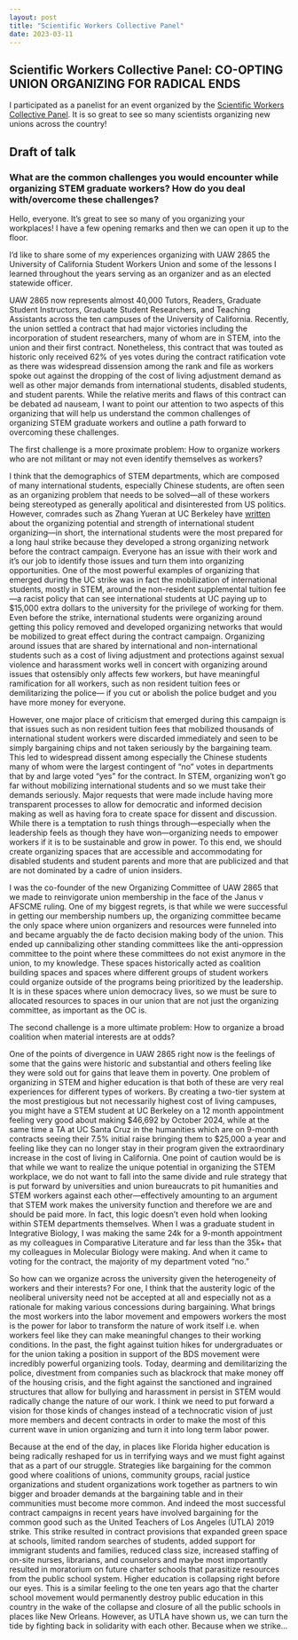```yaml
---
layout: post
title: "Scientific Workers Collective Panel"
date: 2023-03-11
---
```

## Scientific Workers Collective Panel: CO-OPTING UNION ORGANIZING FOR RADICAL ENDS

I participated as a panelist for an event organized by the [Scientific Workers Collective Panel](https://linktr.ee/sciworkerscollective). It is so great to see so many scientists organizing new unions across the country! 



## Draft of talk

### What are the common challenges you would encounter while organizing STEM graduate workers? How do you deal with/overcome these challenges? 

Hello, everyone. It’s great to see so many of you organizing your workplaces! 
I have a few opening remarks and then we can open it up to the floor. 

I’d like to share some of my experiences organizing with UAW 2865 the University of California Student Workers Union and some of the lessons I learned throughout the years serving as an organizer and as an elected statewide officer. 

UAW 2865 now represents almost 40,000 Tutors, Readers, Graduate Student Instructors, Graduate Student Researchers, and Teaching Assistants across the ten campuses of the University of California. Recently, the union settled a contract that had major victories including the incorporation of student researchers, many of whom are in STEM, into the union and their first contract. Nonetheless, this contract that was touted as historic only received 62% of yes votes during the contract ratification vote as there was widespread dissension among the rank and file as workers spoke out against the dropping of the cost of living adjustment demand as well as other major demands from international students, disabled students, and student parents. While the relative merits and flaws of this contract can be debated ad nauseam, I want to point our attention to two aspects of this organizing that will help us understand the common challenges of organizing STEM graduate workers and outline a path forward to overcoming these challenges. 

The first challenge is a more proximate problem: How to organize workers who are not militant or may not even identify themselves as workers?

I think that the demographics of STEM departments, which are composed of many international students, especially Chinese students, are often seen as an organizing problem that needs to be solved—all of these workers being stereotyped as generally apolitical and disinterested from US politics. However, comrades such as Zhang Yueran at UC Berkeley have [written](https://lausancollective.com/2023/chinese-student-workers-uc-strike/) about the organizing potential and strength of international student organizing—in short, the international students were the most prepared for a long haul strike because they developed a strong organizing network before the contract campaign.  Everyone has an issue with their work and it’s our job to identify those issues and turn them into organizing opportunities. One of the most powerful examples of organizing that emerged during the UC strike was in fact the mobilization of international students, mostly in STEM, around the non-resident supplemental tuition fee—a racist policy that can see international students at UC paying up to $15,000 extra dollars to the university for the privilege of working for them. Even before the strike, international students were organizing around getting this policy removed and developed organizing networks that would be mobilized to great effect during the contract campaign. Organizing around issues that are shared by international and non-international students such as a cost of living adjustment and protections against sexual violence and harassment works well in concert with organizing around issues that ostensibly only affects few workers, but have meaningful ramification for all workers, such as non resident tuition fees or demilitarizing the police— if you cut or abolish the police budget and you have more money for everyone.

However, one major place of criticism that emerged during this campaign is that issues such as non resident tuition fees that mobilized thousands of international student workers were discarded immediately and seen to be simply bargaining chips and not taken seriously by the bargaining team. This led to widespread dissent among especially the Chinese students many of whom were the largest contingent of “no” votes in departments that by and large voted “yes” for the contract. In STEM, organizing won’t go far without mobilizing international students and so we must take their demands seriously. Major requests that were made include having more transparent processes to allow for democratic and informed decision making as well as having fora to create space for dissent and discussion. While there is a temptation to rush things through—especially when the leadership feels as though they have won—organizing needs to empower workers if it is to be sustainable and grow in power. To this end, we should create organizing spaces that are accessible and accommodating for disabled students and student parents and more that are publicized and that are not dominated by a cadre of union insiders.

I was the co-founder of the new Organizing Committee of UAW 2865 that we made to reinvigorate union membership in the face of the Janus v AFSCME ruling. One of my biggest regrets, is that while we were successful in getting our membership numbers up, the organizing committee became the only space where union organizers and resources were funneled into and became arguably the de facto decision making body of the union. This ended up cannibalizing other standing committees like the anti-oppression committee to the point where these committees do not exist anymore in the union, to my knowledge. These spaces historically acted as coalition building spaces and spaces where different groups of student workers could organize outside of the programs being prioritized by the leadership. It is in these spaces where union democracy lives, so we must be sure to allocated resources to spaces in our union that are not just the organizing committee, as important as the OC is. 

The second challenge is a more ultimate problem: How to organize a broad coalition when material interests are at odds?

One of the points of divergence in UAW 2865 right now is the feelings of some that the gains were historic and substantial and others feeling like they were sold out for gains that leave them in poverty. One problem of organizing in STEM and higher education is that both of these are very real experiences for different types of workers. By creating a two-tier system at the most prestigious but not necessarily highest cost of living campuses, you might have a STEM student at UC Berkeley on a 12 month appointment feeling very good about making $46,692 by October 2024, while at the same time a TA at UC Santa Cruz in the humanities which are on 9-month contracts seeing their 7.5% initial raise bringing them to $25,000 a year and feeling like they can no longer stay in their program given the extraordinary increase in the cost of living in California.  One point of caution would be is that while we want to realize the unique potential in organizing the STEM workplace, we do not want to fall into the same divide and rule strategy that is put forward by universities and union bureaucrats to pit humanities and STEM workers against each other—effectively amounting to an argument that STEM work makes the university function and therefore we are and should be paid more. In fact, this logic doesn’t even hold when looking within STEM departments themselves. When I was a graduate student in Integrative Biology, I was making the same 24k for a 9-month appointment as my colleagues in Comparative Literature and far less than the 35k+ that my colleagues in Molecular Biology were making. And when it came to voting for the contract, the majority of my department voted “no.”

So how can we organize across the university given the heterogeneity of workers and their interests? For one, I think that the austerity logic of the neoliberal university need not be accepted at all and especially not as a rationale for making various concessions during bargaining. What brings the most workers into the labor movement and empowers workers the most is the power for labor to transform the nature of work itself i.e. when workers feel like they can make meaningful changes to their working conditions. In the past, the fight against tuition hikes for undergraduates or for the union taking a position in support of the BDS movement were incredibly powerful organizing tools. Today, dearming and demilitarizing the police, divestment from companies such as blackrock that make money off of the housing crisis, and the fight against the sanctioned and ingrained structures that allow for bullying and harassment in persist in STEM would radically change the nature of our work. I think we need to put forward a vision for those kinds of changes instead of a technocratic vision of just more members and decent contracts in order to make the most of this current wave in union organizing and turn it into long term labor power.

Because at the end of the day, in places like Florida higher education is being radically reshaped for us in terrifying ways and we must fight against that as a part of our struggle. Strategies like bargaining for the common good where coalitions of unions, community groups, racial justice organizations and student organizations work together as partners to win bigger and broader demands at the bargaining table and in their communities must become more common. And indeed the most successful contract campaigns in recent years have involved bargaining for the common good such as the United Teachers of Los Angeles (UTLA) 2019 strike. This strike resulted in contract provisions that expanded green space at schools, limited random searches of students, added support for immigrant students and families, reduced class size, increased staffing of on-site nurses, librarians, and counselors and maybe most importantly resulted in moratorium on future charter schools that parasitize resources from the public school system. Higher education is collapsing right before our eyes. This is a similar feeling to the one ten years ago that the charter school movement would permanently destroy public education in this country in the wake of the collapse and closure of all the public schools in places like New Orleans. However, as UTLA have shown us, we can turn the tide by fighting back in solidarity with each other. Because when we strike…
